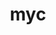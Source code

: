 ---
category: 3-letters
denotation: null
name: myc
reference_link: https://www.etymonline.com/word/myc
root_language: null
root_name: null
title: myc
type: free
word_sums:
- respelling: myc
  sum: 'Myc + '
---